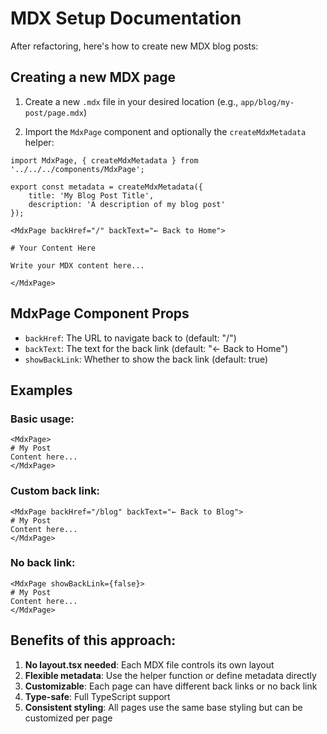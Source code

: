 # MDX Setup Documentation

After refactoring, here's how to create new MDX blog posts:

## Creating a new MDX page

1. Create a new `.mdx` file in your desired location (e.g., `app/blog/my-post/page.mdx`)

2. Import the `MdxPage` component and optionally the `createMdxMetadata` helper:

```tsx
import MdxPage, { createMdxMetadata } from '../../../components/MdxPage';

export const metadata = createMdxMetadata({
    title: 'My Blog Post Title',
    description: 'A description of my blog post'
});

<MdxPage backHref="/" backText="← Back to Home">

# Your Content Here

Write your MDX content here...

</MdxPage>
```

## MdxPage Component Props

- `backHref`: The URL to navigate back to (default: "/")
- `backText`: The text for the back link (default: "← Back to Home")
- `showBackLink`: Whether to show the back link (default: true)

## Examples

### Basic usage:
```tsx
<MdxPage>
# My Post
Content here...
</MdxPage>
```

### Custom back link:
```tsx
<MdxPage backHref="/blog" backText="← Back to Blog">
# My Post
Content here...
</MdxPage>
```

### No back link:
```tsx
<MdxPage showBackLink={false}>
# My Post
Content here...
</MdxPage>
```

## Benefits of this approach:

1. **No layout.tsx needed**: Each MDX file controls its own layout
2. **Flexible metadata**: Use the helper function or define metadata directly
3. **Customizable**: Each page can have different back links or no back link
4. **Type-safe**: Full TypeScript support
5. **Consistent styling**: All pages use the same base styling but can be customized per page
